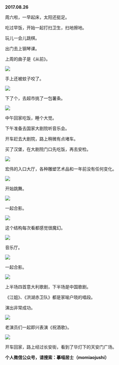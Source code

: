 
          
            
**2017.08.26**

周六啦，一早起床，太阳还挺足。

吃过早饭，开始一起打扫卫生，扫地擦地。

玩儿一会儿跳棋。

出门去上钢琴课。

上周的曲子是《从前》。




![](img/51001-2fc8d3d9a90c702d.jpg)




手上还被蚊子咬了。




![](img/51001-e45dbaa6476d9df4.jpg)




下了个，去超市挑了一包薯条。




![](img/51001-4b95862dd85a068e.jpg)




中午回家吃饭，睡个大觉。

下午准备去国家大剧院听音乐会。

开车赶去大剧院，路上稍微有点堵车。

买了汉堡，在大剧院门口先吃饭，再去安检。




![](img/51001-1126672b1a9f3e2a.jpg)




宏伟的入口大厅，各种雕塑艺术品和一年前没有任何变化。




![](img/51001-bd4d5036feff56ce.jpg)




开始跳舞。




![](img/51001-efb22d56f8200e8f.jpg)




一起合影。




![](img/51001-7aa8c9fbcfc7e105.jpg)




这个结构每次看都感觉很魔幻。




![](img/51001-2e6092cc058345f8.jpg)




音乐厅。




![](img/51001-86b256e26312b0e4.jpg)




一起合影。




![](img/51001-837dc4f0dc19979d.jpg)




上半场四首意大利歌剧，下半场是中国歌剧。

《江姐》、《洪湖赤卫队》都是家喻户晓的唱段。

演出非常成功。




![](img/51001-6dd495bae0516ec8.jpg)




老演员们一起即兴表演《祝酒歌》。




![](img/51001-f20103afd9cd3cbd.jpg)




开车回家，路上经过长安街，看到了华灯下的天安门广场。


**个人微信公众号，请搜索：摹喵居士（momiaojushi）**

          
        